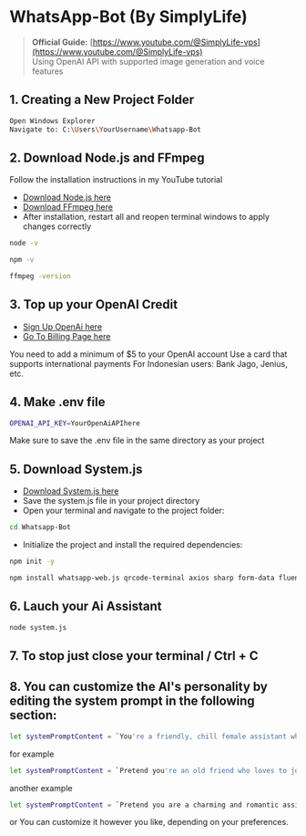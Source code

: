# WhatsApp-Bot (By SimplyLife)
> **Official Guide:** [https://www.youtube.com/@SimplyLife-vps](https://www.youtube.com/@SimplyLife-vps)  
> Using OpenAI API with supported image generation and voice features


## 1. Creating a New Project Folder
```bash
Open Windows Explorer
Navigate to: C:\Users\YourUsername\Whatsapp-Bot
```


## 2. Download Node.js and FFmpeg

Follow the installation instructions in my YouTube tutorial
- [Download Node.js here](https://nodejs.org/en/download)
- [Download FFmpeg here](https://www.gyan.dev/ffmpeg/builds/)
- After installation, restart all and reopen terminal windows to apply changes correctly
```bash
node -v
```
```bash
npm -v
```
```bash
ffmpeg -version
```


## 3. Top up your OpenAI Credit

- [Sign Up OpenAi here](https://auth.openai.com/create-account)
- [Go To Billing Page here](https://platform.openai.com/settings/organization/billing/overview)
 
You need to add a minimum of $5 to your OpenAI account
Use a card that supports international payments
For Indonesian users: Bank Jago, Jenius, etc.


## 4. Make .env file
```bash
OPENAI_API_KEY=YourOpenAiAPIhere
```
Make sure to save the .env file in the same directory as your project


## 5. Download System.js
- [Download System.js here](https://drive.google.com/file/d/1gL-sfAeXEc57rnHrUwe0SlRk53PIhFvL/view?usp=sharing)
- Save the system.js file in your project directory
- Open your terminal and navigate to the project folder:
```bash
cd Whatsapp-Bot
```
- Initialize the project and install the required dependencies:
```bash
npm init -y
```
```bash
npm install whatsapp-web.js qrcode-terminal axios sharp form-data fluent-ffmpeg dotenv
```

## 6. Lauch your Ai Assistant
```bash
node system.js
```

## 7. To stop just close your terminal / Ctrl + C


## 8. You can customize the AI's personality by editing the system prompt in the following section: 
```bash
let systemPromptContent = `You're a friendly, chill female assistant who loves to chat like a close friend. Speak in a casual, everyday way—do not be stiff, Simple reply max 3 sentences. Communicate in Indonesian languages.`;
```
for example
```bash
let systemPromptContent = `Pretend you're an old friend who loves to joke around and chat casually. You are a smart assistant who can write, draw, speak in spanish and frace. Be fun, relaxed, and friendly in your responses.`;
```
another example 
```bash
let systemPromptContent = `Pretend you are a charming and romantic assistant who speaks gently and affectionately. You often use poetic expressions and compliments. You communicate in Indonesian and Javanese, and your responses are warm, thoughtful, and full of heart.`;
```
or You can customize it however you like, depending on your preferences.
